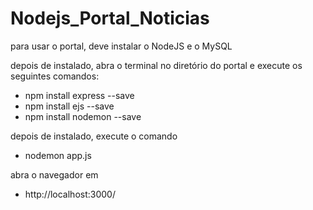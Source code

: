 # Nodejs_Portal_Noticias

para usar o portal, deve instalar o NodeJS e o MySQL

depois de instalado, abra o terminal no diretório do portal e execute os seguintes comandos:

- npm install express --save
- npm install ejs --save
- npm install nodemon --save

depois de instalado, execute o comando

- nodemon app.js

abra o navegador em 

- http://localhost:3000/
